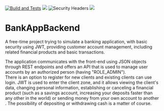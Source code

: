 [![Build and Tests](https://github.com/matyzatka/BankAppBackend/actions/workflows/workflow.yml/badge.svg)](https://github.com/matyzatka/BankAppBackend/actions/workflows/workflow.yml) <img src="https://img.shields.io/github/deployments/matyzatka/BankAppBackend/matyzatka-bank-app-backend?style=plastic"> <img alt="Security Headers" src="https://img.shields.io/security-headers?style=plastic&url=https%3A%2F%2Fmatyzatka-bank-app-backend.herokuapp.com%2F"> <img src="https://img.shields.io/github/languages/top/matyzatka/BankAppBackend?style=plastic"> 

# BankAppBackend

A free-time project trying to simulate a banking application, with basic security using JWT, providing customer account
management, including related financial products and basic transactions.

The application communicates with the front-end using JSON objects through REST endpoints and offers an API that is used
to manage user accounts by an authorized person (having "ROLE_ADMIN"). <br>There is an option to register for new
clients and existing clients can use login. JWT is used to enter the client zone, and it allows viewing the client's
data, changing personal information, establishing or canceling a financial product (such as a savings account,
increasing your deposits faster than any other in the world) or sending money from your own account to another .
The possibility of depositing or withdrawing cash is a matter of course.
